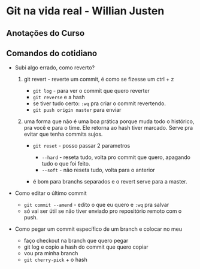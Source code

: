 # Git na vida real - Willian Justen
## Anotações do Curso


## Comandos do cotidiano

* Subi algo errado, como reverto?

    1. git revert - reverte um commit, é como se fizesse um ctrl + z
        - `git log` - para ver o commit que quero reverter
        - `git reverse` e a hash
        - se tiver tudo certo: `:wq` pra criar o commit revertendo.
        - `git push origin master` para enviar
    
    2. uma forma que não é uma boa prática porque muda todo o histórico, pra você e para o time. Ele retorna ao hash tiver marcado. Serve pra evitar que tenha commits sujos.
        - `git reset` - posso passar 2 parametros
            - `--hard` - reseta tudo, volta pro commit que quero, apagando tudo o que foi feito.
            - `--soft` - não reseta tudo, volta para o anterior
        
        - é bom para branchs separados e o revert serve para a master.

* Como editar o último commit

    - `git commit --amend` - edito o que eu quero e `:wq` pra salvar
    - só vai ser útil se não tiver enviado pro repositório remoto com o push.


* Como pegar um commit específico de um branch e colocar no meu
    - faço checkout na branch que quero pegar
    - git log e copio a hash do commit que quero copiar
    - vou pra minha branch
    - `git cherry-pick` + o hash

